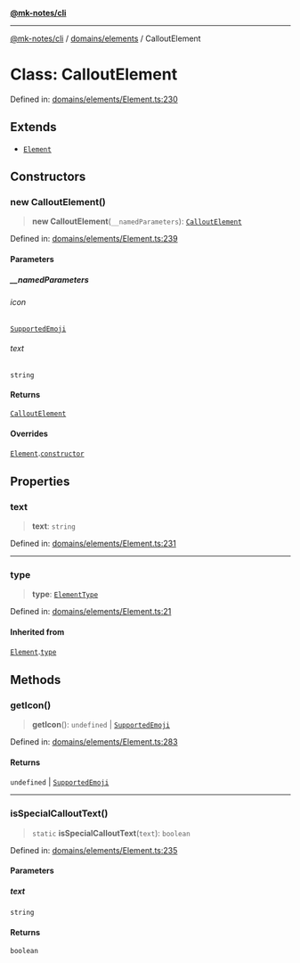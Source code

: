[**@mk-notes/cli**](../../../README.md)

***

[@mk-notes/cli](../../../README.md) / [domains/elements](../README.md) / CalloutElement

# Class: CalloutElement

Defined in: [domains/elements/Element.ts:230](https://github.com/Myastr0/mk-notes/blob/184ba57922923e2636b5be8eb72e467e76933ed9/src/domains/elements/Element.ts#L230)

## Extends

- [`Element`](Element.md)

## Constructors

### new CalloutElement()

> **new CalloutElement**(`__namedParameters`): [`CalloutElement`](CalloutElement.md)

Defined in: [domains/elements/Element.ts:239](https://github.com/Myastr0/mk-notes/blob/184ba57922923e2636b5be8eb72e467e76933ed9/src/domains/elements/Element.ts#L239)

#### Parameters

##### \_\_namedParameters

###### icon

[`SupportedEmoji`](../type-aliases/SupportedEmoji.md)

###### text

`string`

#### Returns

[`CalloutElement`](CalloutElement.md)

#### Overrides

[`Element`](Element.md).[`constructor`](Element.md#constructors)

## Properties

### text

> **text**: `string`

Defined in: [domains/elements/Element.ts:231](https://github.com/Myastr0/mk-notes/blob/184ba57922923e2636b5be8eb72e467e76933ed9/src/domains/elements/Element.ts#L231)

***

### type

> **type**: [`ElementType`](../enumerations/ElementType.md)

Defined in: [domains/elements/Element.ts:21](https://github.com/Myastr0/mk-notes/blob/184ba57922923e2636b5be8eb72e467e76933ed9/src/domains/elements/Element.ts#L21)

#### Inherited from

[`Element`](Element.md).[`type`](Element.md#type-1)

## Methods

### getIcon()

> **getIcon**(): `undefined` \| [`SupportedEmoji`](../type-aliases/SupportedEmoji.md)

Defined in: [domains/elements/Element.ts:283](https://github.com/Myastr0/mk-notes/blob/184ba57922923e2636b5be8eb72e467e76933ed9/src/domains/elements/Element.ts#L283)

#### Returns

`undefined` \| [`SupportedEmoji`](../type-aliases/SupportedEmoji.md)

***

### isSpecialCalloutText()

> `static` **isSpecialCalloutText**(`text`): `boolean`

Defined in: [domains/elements/Element.ts:235](https://github.com/Myastr0/mk-notes/blob/184ba57922923e2636b5be8eb72e467e76933ed9/src/domains/elements/Element.ts#L235)

#### Parameters

##### text

`string`

#### Returns

`boolean`
